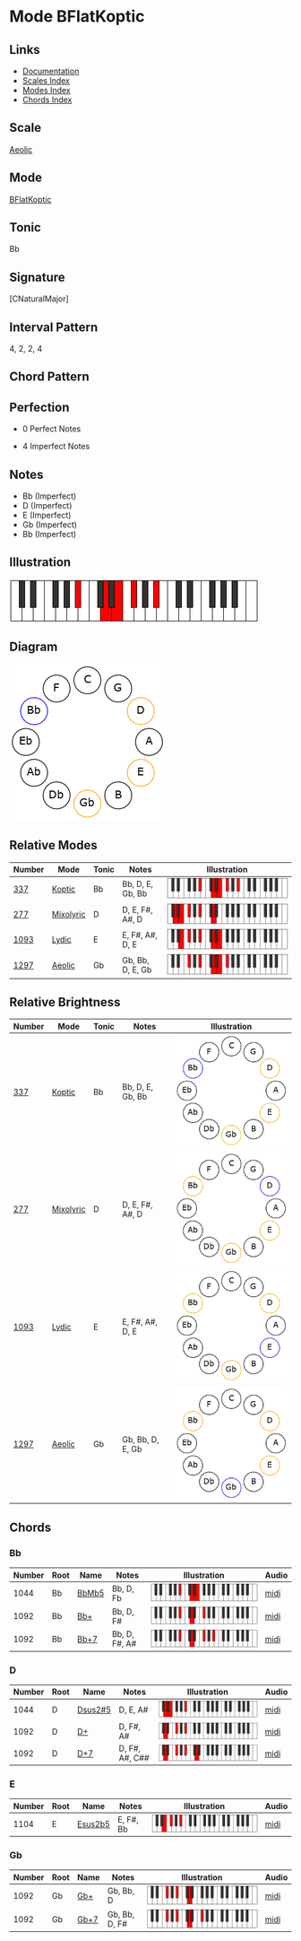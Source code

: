 # Mode BFlatKoptic

## Links

- [Documentation](README.md)
- [Scales Index](Scales.md)
- [Modes Index](Modes.md)
- [Chords Index](Chords.md)

## Scale

[Aeolic](ScaleAeolic.md)

## Mode

[BFlatKoptic](ModeBFlatKoptic.md)

## Tonic

Bb

## Signature

[CNaturalMajor]

## Interval Pattern

4, 2, 2, 4

## Chord Pattern



## Perfection

 - 0 Perfect Notes

 - 4 Imperfect Notes

## Notes

- Bb (Imperfect)
- D (Imperfect)
- E (Imperfect)
- Gb (Imperfect)
- Bb (Imperfect)

## Illustration

![BFlatKoptic](ModeBFlatKoptic.png)

## Diagram

![BFlatKoptic](CircleModeBFlatKoptic.png)

## Relative Modes

| Number | Mode | Tonic | Notes | Illustration |
|--------|------|-------|-------|--------------|
| [337](https://ianring.com/musictheory/scales/337) | [Koptic](ModeKoptic.md) | Bb | Bb, D, E, Gb, Bb | ![BFlatKoptic](ModeBFlatKoptic.png) |
| [277](https://ianring.com/musictheory/scales/277) | [Mixolyric](ModeMixolyric.md) | D | D, E, F#, A#, D | ![DNaturalMixolyric](ModeDNaturalMixolyric.png) |
| [1093](https://ianring.com/musictheory/scales/1093) | [Lydic](ModeLydic.md) | E | E, F#, A#, D, E | ![ENaturalLydic](ModeENaturalLydic.png) |
| [1297](https://ianring.com/musictheory/scales/1297) | [Aeolic](ModeAeolic.md) | Gb | Gb, Bb, D, E, Gb | ![GFlatAeolic](ModeGFlatAeolic.png) |
## Relative Brightness

| Number | Mode | Tonic | Notes | Illustration |
|--------|------|-------|-------|--------------|
| [337](https://ianring.com/musictheory/scales/337) | [Koptic](ModeKoptic.md) | Bb | Bb, D, E, Gb, Bb | ![BFlatKoptic](CircleModeBFlatKoptic.png) |
| [277](https://ianring.com/musictheory/scales/277) | [Mixolyric](ModeMixolyric.md) | D | D, E, F#, A#, D | ![DNaturalMixolyric](CircleModeDNaturalMixolyric.png) |
| [1093](https://ianring.com/musictheory/scales/1093) | [Lydic](ModeLydic.md) | E | E, F#, A#, D, E | ![ENaturalLydic](CircleModeENaturalLydic.png) |
| [1297](https://ianring.com/musictheory/scales/1297) | [Aeolic](ModeAeolic.md) | Gb | Gb, Bb, D, E, Gb | ![GFlatAeolic](CircleModeGFlatAeolic.png) |

## Chords

### Bb

| Number | Root | Name | Notes | Illustration | Audio |
|--------|------|------|-------|--------------|-------|
| 1044 | Bb | [BbMb5](ChordBFlatMajorFlatFifth.md) | Bb, D, Fb | ![BbMb5](ChordBFlatMajorFlatFifthRootPosition.png) | [midi](ChordBFlatMajorFlatFifthRootPosition.mid) |
| 1092 | Bb | [Bb+](ChordBFlatAugmented.md) | Bb, D, F# | ![Bb+](ChordBFlatAugmentedRootPosition.png) | [midi](ChordBFlatAugmentedRootPosition.mid) |
| 1092 | Bb | [Bb+7](ChordBFlatAugmentedAugmentedSeventh.md) | Bb, D, F#, A# | ![Bb+7](ChordBFlatAugmentedAugmentedSeventhRootPosition.png) | [midi](ChordBFlatAugmentedAugmentedSeventhRootPosition.mid) |

### D

| Number | Root | Name | Notes | Illustration | Audio |
|--------|------|------|-------|--------------|-------|
| 1044 | D | [Dsus2#5](ChordDNaturalSuspendedSecondSharpFifth.md) | D, E, A# | ![Dsus2#5](ChordDNaturalSuspendedSecondSharpFifthRootPosition.png) | [midi](ChordDNaturalSuspendedSecondSharpFifthRootPosition.mid) |
| 1092 | D | [D+](ChordDNaturalAugmented.md) | D, F#, A# | ![D+](ChordDNaturalAugmentedRootPosition.png) | [midi](ChordDNaturalAugmentedRootPosition.mid) |
| 1092 | D | [D+7](ChordDNaturalAugmentedAugmentedSeventh.md) | D, F#, A#, C## | ![D+7](ChordDNaturalAugmentedAugmentedSeventhRootPosition.png) | [midi](ChordDNaturalAugmentedAugmentedSeventhRootPosition.mid) |

### E

| Number | Root | Name | Notes | Illustration | Audio |
|--------|------|------|-------|--------------|-------|
| 1104 | E | [Esus2b5](ChordENaturalSuspendedSecondFlatFifth.md) | E, F#, Bb | ![Esus2b5](ChordENaturalSuspendedSecondFlatFifthRootPosition.png) | [midi](ChordENaturalSuspendedSecondFlatFifthRootPosition.mid) |

### Gb

| Number | Root | Name | Notes | Illustration | Audio |
|--------|------|------|-------|--------------|-------|
| 1092 | Gb | [Gb+](ChordGFlatAugmented.md) | Gb, Bb, D | ![Gb+](ChordGFlatAugmentedRootPosition.png) | [midi](ChordGFlatAugmentedRootPosition.mid) |
| 1092 | Gb | [Gb+7](ChordGFlatAugmentedAugmentedSeventh.md) | Gb, Bb, D, F# | ![Gb+7](ChordGFlatAugmentedAugmentedSeventhRootPosition.png) | [midi](ChordGFlatAugmentedAugmentedSeventhRootPosition.mid) |

